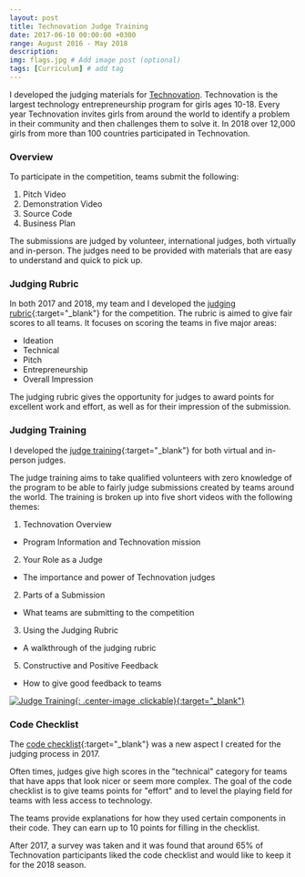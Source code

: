 ```yaml
---
layout: post
title: Technovation Judge Training
date: 2017-06-10 00:00:00 +0300
range: August 2016 - May 2018
description:
img: flags.jpg # Add image post (optional)
tags: [Curriculum] # add tag
---
```

I developed the judging materials for [Technovation](http://technovationchallenge.org/). Technovation is the largest technology entrepreneurship program for girls ages 10-18. Every year Technovation invites girls from around the world to identify a problem in their community and then challenges them to solve it. In 2018 over 12,000 girls from more than 100 countries participated in Technovation.

### Overview
To participate in the competition, teams submit the following:

1. Pitch Video
2. Demonstration Video
3. Source Code
4. Business Plan

The submissions are judged by volunteer, international judges, both virtually and in-person. The judges need to be provided with materials that are easy to understand and quick to pick up.

### Judging Rubric

In both 2017 and 2018, my team and I developed the [judging rubric](http://technovationchallenge.org/wp-content/uploads/judging-rubric.pdf){:target="_blank"} for the competition. The rubric is aimed to give fair scores to all teams.  It focuses on scoring the teams in five major areas:

* Ideation
* Technical
* Pitch
* Entrepreneurship
* Overall Impression

The judging rubric gives the opportunity for judges to award points for excellent work and effort, as well as for their impression of the submission.

### Judging Training
I developed the [judge training](https://www.youtube.com/playlist?list=PLcFCpaYLqF2xtXDwqfq4guqeQKiyigWS5){:target="_blank"} for both virtual and in-person judges.

The judge training aims to take qualified volunteers with zero knowledge of the program to be able to fairly judge submissions created by teams around the world. The training is broken up into five short videos with the following themes:

1. Technovation Overview
 * Program Information and Technovation mission
2. Your Role as a Judge
 * The importance and power of Technovation judges
2. Parts of a Submission
 * What teams are submitting to the competition
3. Using the Judging Rubric
 * A walkthrough of the judging rubric
5. Constructive and Positive Feedback
 * How to give good feedback to teams


[![Judge Training]({{site.baseurl}}/assets/img/judge-training.png){: .center-image .clickable}{:target="_blank"}](https://www.youtube.com/playlist?list=PLcFCpaYLqF2xtXDwqfq4guqeQKiyigWS5)

### Code Checklist

The [code checklist](http://technovationchallenge.org/curriculum/code-checklist/){:target="_blank"} was a new aspect I created for the judging process in 2017.

Often times, judges give high scores in the "technical" category for teams that have apps that look nicer or seem more complex. The goal of the code checklist is to give teams points for "effort" and to level the playing field for teams with less access to technology.

The teams provide explanations for how they used certain components in their code. They can earn up to 10 points for filling in the checklist.

After 2017, a survey was taken and it was found that around 65% of Technovation participants liked the code checklist and would like to keep it for the 2018 season.